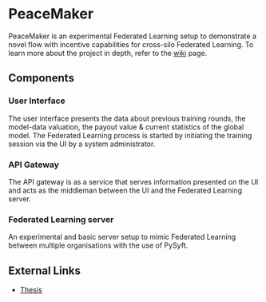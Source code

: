 # PeaceMaker

PeaceMaker is an experimental Federated Learning setup to demonstrate a novel flow with incentive capabilities for cross-silo Federated Learning. To learn more about the project in depth, refer to the [wiki](https://github.com/akassharjun/peacemaker/wiki/Project-Brief) page.

## Components

### User Interface

The user interface presents the data about previous training rounds, the model-data valuation, the payout value & current statistics of the global model. 
The Federated Learning process is started by initiating the training session via the UI by a system administrator.

### API Gateway

The API gateway is as a service that serves information presented on the UI and acts as the middleman between the UI and the Federated Learning server.

### Federated Learning server

An experimental and basic server setup to mimic Federated Learning between multiple organisations with the use of PySyft.



## External Links
- [Thesis](https://drive.google.com/file/d/1bb05WTNSgj42xEbE7MH6LKW1mtOMs9rl/view?usp=sharing)

